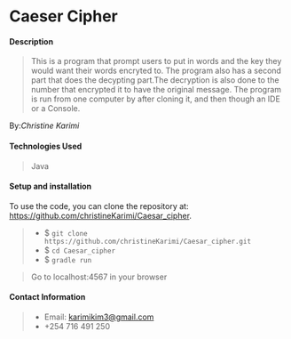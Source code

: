 # Caeser Cipher

#### Description

> This is a program that prompt users to put in words and the key they would want their words encryted to.
> The program also has a second part that does the decypting part.The decryption is also done to the number that encrypted it to have the original message.
> The program is run from one computer by 
after cloning it, and then though an IDE or a Console.

By:*Christine Karimi*

#### Technologies Used

> Java

#### Setup and installation
To use the code, you can clone the repository at: https://github.com/christineKarimi/Caesar_cipher.

> - $ `git clone https://github.com/christineKarimi/Caesar_cipher.git`
> - $ `cd Caesar_cipher`
> - $ `gradle run`

> Go to localhost:4567 in your browser

#### Contact Information

> - Email: karimikim3@gmail.com
> - +254 716 491 250
